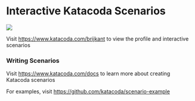 # Interactive Katacoda Scenarios

[![](http://shields.katacoda.com/katacoda/brijkant/count.svg)](https://www.katacoda.com/brijkant "Get your profile on Katacoda.com")

Visit https://www.katacoda.com/brijkant to view the profile and interactive scenarios

### Writing Scenarios
Visit https://www.katacoda.com/docs to learn more about creating Katacoda scenarios

For examples, visit https://github.com/katacoda/scenario-example
